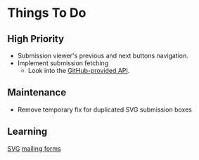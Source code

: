 
# Things To Do

## High Priority

- Submission viewer's previous and next buttons navigation.
- Implement submission fetching
  - Look into the [GitHub-provided API](https://developer.github.com/v3/repos/contents/#get-contents).

## Maintenance

- Remove temporary fix for duplicated SVG submission boxes

## Learning

[SVG](https://developer.mozilla.org/en-US/docs/Learn/HTML/Multimedia_and_embedding/Adding_vector_graphics_to_the_Web)
[mailing forms](https://developer.mozilla.org/en-US/docs/Web/HTML/Element/input/submit#formenctype)
